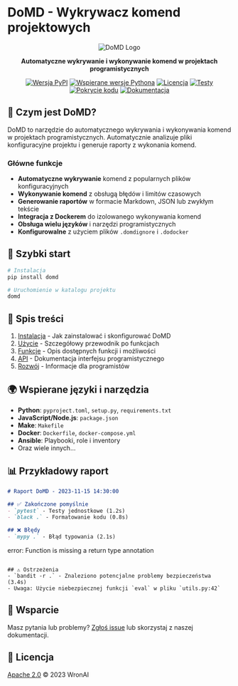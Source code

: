 # DoMD - Wykrywacz komend projektowych

<div align="center">

![DoMD Logo](assets/logo.png)

**Automatyczne wykrywanie i wykonywanie komend w projektach programistycznych**

[![Wersja PyPI](https://img.shields.io/pypi/v/domd.svg)](https://pypi.org/project/domd/)
[![Wspierane wersje Pythona](https://img.shields.io/pypi/pyversions/domd.svg)](https://pypi.org/project/domd/)
[![Licencja](https://img.shields.io/badge/Licencja-Apache%202.0-blue.svg)](https://opensource.org/licenses/Apache-2.0)
[![Testy](https://github.com/wronai/domd/workflows/Tests/badge.svg)](https://github.com/wronai/domd/actions)
[![Pokrycie kodu](https://codecov.io/gh/wronai/domd/branch/main/graph/badge.svg)](https://codecov.io/gh/wronai/domd)
[![Dokumentacja](https://img.shields.io/badge/dokumentacja-aktualna-brightgreen.svg)](https://domd.readthedocs.io/)

</div>

## 🌟 Czym jest DoMD?

DoMD to narzędzie do automatycznego wykrywania i wykonywania komend w projektach programistycznych. Automatycznie analizuje pliki konfiguracyjne projektu i generuje raporty z wykonania komend.

### Główne funkcje

- **Automatyczne wykrywanie** komend z popularnych plików konfiguracyjnych
- **Wykonywanie komend** z obsługą błędów i limitów czasowych
- **Generowanie raportów** w formacie Markdown, JSON lub zwykłym tekście
- **Integracja z Dockerem** do izolowanego wykonywania komend
- **Obsługa wielu języków** i narzędzi programistycznych
- **Konfigurowalne** z użyciem plików `.domdignore` i `.dodocker`

## 🚀 Szybki start

```bash
# Instalacja
pip install domd

# Uruchomienie w katalogu projektu
domd
```

## 📖 Spis treści

1. [Instalacja](installation.md) - Jak zainstalować i skonfigurować DoMD
2. [Użycie](usage.md) - Szczegółowy przewodnik po funkcjach
3. [Funkcje](features/) - Opis dostępnych funkcji i możliwości
4. [API](api.md) - Dokumentacja interfejsu programistycznego
5. [Rozwój](development/) - Informacje dla programistów

## 🌍 Wspierane języki i narzędzia

- **Python**: `pyproject.toml`, `setup.py`, `requirements.txt`
- **JavaScript/Node.js**: `package.json`
- **Make**: `Makefile`
- **Docker**: `Dockerfile`, `docker-compose.yml`
- **Ansible**: Playbooki, role i inventory
- Oraz wiele innych...

## 📊 Przykładowy raport

```markdown
# Raport DoMD - 2023-11-15 14:30:00

## ✅ Zakończone pomyślnie
- `pytest` - Testy jednostkowe (1.2s)
- `black .` - Formatowanie kodu (0.8s)

## ❌ Błędy
- `mypy .` - Błąd typowania (2.1s)
  ```
  error: Function is missing a return type annotation
  ```

## ⚠ Ostrzeżenia
- `bandit -r .` - Znaleziono potencjalne problemy bezpieczeństwa (3.4s)
  - Uwaga: Użycie niebezpiecznej funkcji `eval` w pliku `utils.py:42`
```

## 🤝 Wsparcie

Masz pytania lub problemy? [Zgłoś issue](https://github.com/wronai/domd/issues) lub skorzystaj z naszej dokumentacji.

## 📜 Licencja

[Apache 2.0](LICENSE) © 2023 WronAI
